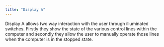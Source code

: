 ```yaml
---
title: "Display A"
---
```


Display A allows two way interaction with the user through illuminated switches. Firstly they show the state of the various
control lines within the computer and secondly they allow the user to manually operate those lines when the computer is in
the stopped state.
